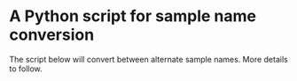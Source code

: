 # A Python script for sample name conversion

The script below will convert between alternate sample names. More details to follow.



